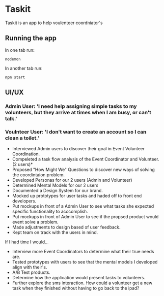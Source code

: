 # Taskit

Taskit is an app to help voulenteer coordniator's

## Running the app

In one tab run:
```
nodemon
```
In another tab run:
```
npm start
```

## UI/UX

### Admin User: 'I need help assigning simple tasks to my volunteers, but they arrive at times when I am busy, or can't talk.'

### Voulnteer User: 'I don't want to create an account so I can clean a toilet.'

* Interviewed Admin users to discover their goal in Event Volunteer Coordination. 
* Compeleted a task flow analysis of the Event Coordinator and Volunteer. (2 users)* 
* Proposed "How Might We" Questions to discover new ways of solving the coordintaion problem.
* Developed Personas for our 2 users (Admin and Volunteer)
* Determined Mental Models for our 2 users
* Documented a Design System for our brand.
* Mocked up prototypes for user tasks and haded off to front end developers.
* Put mockups in front of a Admin User to see what tasks she expected specific functionality to acccomplish.
* Put mockups in front of Admin User to see if the propsed product would event solve a problem.
* Made adjustments to design based of user feedback.
* Kept team on track with the users in mind.

If I had time I would...
* Interview more Event Coordinators to determine what their true needs are.
* Tested prototypes with users to see that the mental models I developed align with their's.
* A/B Test products.
* Determine how the application would present tasks to volunteers.
* Further explore the sms interaction. How could a volunteer get a new task when they finished without having to go back to the ipad?



